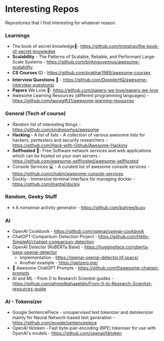 # Interesting Repos
Repositories that I find interesting for whatever reason.

### Learnings
* The book of secret knowledge📔- https://github.com/trimstray/the-book-of-secret-knowledge
* **Scalability** - The Patterns of Scalable, Reliable, and Performant Large-Scale Systems - https://github.com/binhnguyennus/awesome-scalability
* **CS Courses** ⌨️ - https://github.com/prakhar1989/awesome-courses
* **Interview Questions** 🤔 - https://github.com/DopplerHQ/awesome-interview-questions\
* **Papers** We Love 📜- https://github.com/papers-we-love/papers-we-love
* Awesome Learning Resources (different programming languages) - https://github.com/lauragift21/awesome-learning-resources

### General (Tech of course)
* Random list of interesting things - https://github.com/sindresorhus/awesome
* **Hacking**  - A list of lists - A collection of various awesome lists for hackers, pentesters and security researchers - https://github.com/Hack-with-Github/Awesome-Hacking
* **Selfhosted** 💾-  Free Software network services and web applications which can be hosted on your own servers - https://github.com/awesome-selfhosted/awesome-selfhosted
* Console Services 💻 - A curated list of awesome console services -  https://github.com/chubin/awesome-console-services
* Dockly - Immersive terminal interface for managing docker - https://github.com/lirantal/dockly

### Random, Geeky Stuff
* 🌀 A nonsense activity generator - https://github.com/bahree/busy

### AI
* OpenAI Cookbook - https://github.com/openai/openai-cookbook
* ChatGPT-Comparison-Detection Project - https://github.com/Hello-SimpleAI/chatgpt-comparison-detection
* OpenAI Detector (RoBERTa Base) - https://huggingface.co/roberta-base-openai-detector
  * Implementation - https://openai-openai-detector.hf.space/
  * Another example - https://gptzero.me/
 * 🧠 Awesome ChatGPT Prompts - https://github.com/f/awesome-chatgpt-prompts
 * AI and ML - From 0 to Research Scientist guides - https://github.com/ahmedbahaaeldin/From-0-to-Research-Scientist-resources-guide

### AI - Tokensizer
* Google SentencePiece - unsupervised text tokenizer and detokenizer mainly for Neural Network-based text generation - https://github.com/google/sentencepiece
* OpenAI tiktoken - Fast byte-pair-encoding (BPE) tokeniser for use with OpenAI's models - https://github.com/openai/tiktoken


